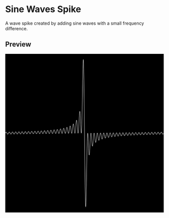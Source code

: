 # Sine Waves Spike
A wave spike created by adding sine waves with a small frequency difference.

## Preview
![preview](preview.png)
